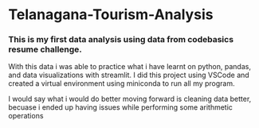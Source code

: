 # Telanagana-Tourism-Analysis

### This is my first data analysis using data from codebasics resume challenge.

With this data i was able to practice what i have learnt on python, pandas, and data visualizations with streamlit. I did this project using VSCode and created a virtual environment using miniconda to run all my program. 

I would say what i would do better moving forward is cleaning data better, becuase i ended up having issues while performing some arithmetic operations
